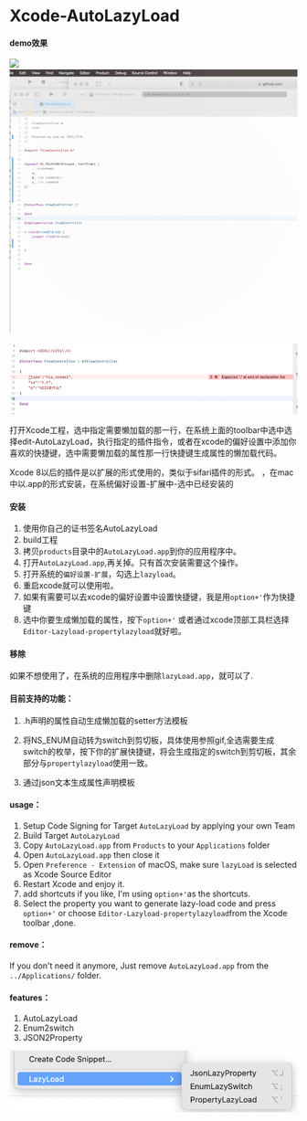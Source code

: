 # Xcode-AutoLazyLoad

#### demo效果



![](https://github.com/Dtheme/Xcode-AutoLazyLoad/blob/master/gif/lazyload.gif)
![](https://github.com/Dtheme/Xcode-AutoLazyLoad/blob/master/gif/quickEnum.gif)

![](https://github.com/Dtheme/Xcode-AutoLazyLoad/blob/master/gif/json2property.gif)



打开Xcode工程，选中指定需要懒加载的那一行，在系统上面的toolbar中选中选择edit-AutoLazyLoad，执行指定的插件指令，或者在xcode的偏好设置中添加你喜欢的快捷键，选中需要懒加载的属性那一行快捷键生成属性的懒加载代码。

Xcode 8以后的插件是以扩展的形式使用的，类似于sifari插件的形式。
，在mac中以.app的形式安装，在系统偏好设置-扩展中-选中已经安装的

#### 安装

1. 使用你自己的证书签名AutoLazyLoad
2. build工程
3. 拷贝`products`目录中的`AutoLazyLoad.app`到你的应用程序中。
4. 打开`AutoLazyLoad.app`,再关掉。只有首次安装需要这个操作。
5. 打开系统的`偏好设置-扩展`，勾选上`lazyload`。
6. 重启xcode就可以使用啦。
7. 如果有需要可以去xcode的偏好设置中设置快捷键，我是用`option+'`作为快捷键
8. 选中你要生成懒加载的属性，按下`option+'` 或者通过xcode顶部工具栏选择`Editor-Lazyload-propertylazyload`就好啦。

#### 移除

如果不想使用了，在系统的应用程序中删除`lazyLoad.app`，就可以了.



#### 目前支持的功能：

1. .h声明的属性自动生成懒加载的setter方法模板

2. 将NS_ENUM自动转为switch到剪切板，具体使用参照gif,全选需要生成switch的枚举，按下你的扩展快捷键，将会生成指定的switch到剪切板，其余部分与`propertylazyload`使用一致。

3. 通过json文本生成属性声明模板

#### usage：

1. Setup Code Signing for Target `AutoLazyLoad` by applying your own Team
2. Build Target `AutoLazyLoad`
3. Copy `AutoLazyLoad.app` from `Products` to your `Applications` folder
4. Open `AutoLazyLoad.app` then close it
5. Open `Preference - Extension` of macOS, make sure `lazyLoad` is selected as Xcode Source Editor
6. Restart Xcode and enjoy it.
7. add shortcuts if you like, I'm using `option+'`as the shortcuts.
8. Select the property you want to generate lazy-load code and press `option+'` or choose `Editor-Lazyload-propertylazyload`from the Xcode toolbar ,done.

#### remove：

If you don't need it anymore, Just remove  `AutoLazyLoad.app` from the `../Applications/` folder.



#### features： 

1. AutoLazyLoad
2. Enum2switch
2. JSON2Property

 ![5f9c4cacd10ae74293566d4a908b5441](https://github.com/Dtheme/Xcode-AutoLazyLoad/blob/master/gif/5f9c4cacd10ae74293566d4a908b5441.png)
